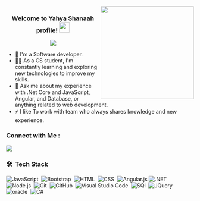 
<img width="250" align="right" src="https://c.tenor.com/_DOBjnGspYAAAAAM/code-coding.gif">

<h3 align="center">
  Welcome to Yahya Shanaah profile!
  <img src="https://media.giphy.com/media/hvRJCLFzcasrR4ia7z/giphy.gif" width="28">
</h3>

<!-- Typing SVG by DenverCoder1 - https://github.com/DenverCoder1/readme-typing-svg -->
<p align="center">
  <a href="https://github.com/DenverCoder1/readme-typing-svg"><img src="https://readme-typing-svg.herokuapp.com/?lines=Full-stack%20web%20developer;Always%20learning%20new%20things&font=Fira%20Code&center=true&width=440&height=45&color=f75c7e&vCenter=true&size=22"></a>
</p> 

- 🏢 I'm a Software developer.
- 👨‍💻 As a CS student, I'm constantly learning and exploring new technologies to improve my skills.
- 💬 Ask me about my experience with .Net Core and JavaScript, Angular, and Database, or anything related to web development.
- ⚡ I like To work with team who always shares knowledge and new experience.


### Connect with Me :

<a href="https://www.linkedin.com/in/yahya-shana%E2%80%99ah-5998961b5/" target="_blank"><img src="https://img.shields.io/badge/-Yahya%20Shanaah-0077B5?style=for-the-badge&logo=Linkedin&logoColor=white"/></a>
### 🛠 &nbsp;Tech Stack
![JavaScript](https://img.shields.io/badge/-JavaScript-05122A?style=flat&logo=javascript)&nbsp;
![Bootstrap](https://img.shields.io/badge/-Bootstrap-05122A?style=flat&logo=bootstrap&logoColor=563D7C)&nbsp;
![HTML](https://img.shields.io/badge/-HTML-05122A?style=flat&logo=HTML5)&nbsp;
![CSS](https://img.shields.io/badge/-CSS-05122A?style=flat&logo=CSS3&logoColor=1572B6)&nbsp;
![Angular.js](https://img.shields.io/badge/-Angular-05122A?style=flat&logo=angular)
![.NET](https://github.com/dotnet/brand/blob/main/logo/dotnet-logo.jpg=.NET)&nbsp;
![Node.js](https://img.shields.io/badge/-Node.js-05122A?style=flat&logo=node.js&logoColor=339933)&nbsp;
![Git](https://img.shields.io/badge/-Git-05122A?style=flat&logo=git)&nbsp;
![GitHub](https://img.shields.io/badge/-GitHub-05122A?style=flat&logo=github)&nbsp;
![Visual Studio Code](https://img.shields.io/badge/-Visual%20Studio%20Code-05122A?style=flat&logo=visual-studio-code&logoColor=007ACC)&nbsp;
![SQl](https://img.shields.io/badge/-SQL-05122A?style=flat&logo=SQL)&nbsp;
![JQuery ](https://img.shields.io/badge/-Jquery-05122A?style=flat&logo=Jquery)&nbsp;
![oracle](https://img.shields.io/badge/-oracle-05122A?style=flat&logo=Oracle)&nbsp;
![C#](https://img.shields.io/badge/-Csharp-05122A?style=flat&logo=Csharp)&nbsp;
